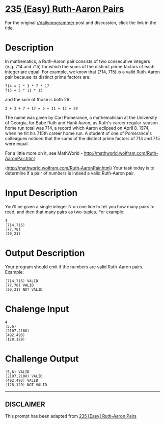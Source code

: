 # [235 (Easy) Ruth-Aaron Pairs](https://www.reddit.com/r/dailyprogrammer/comments/3nkanm/20151005_challenge_235_easy_ruthaaron_pairs/)

For the original [r/dailyprogrammer](https://www.reddit.com/r/dailyprogrammer/) post and discussion, click the link in the title.

# Description
In mathematics, a Ruth–Aaron pair consists of two consecutive integers (e.g. 714 and 715) for which the sums of the distinct prime factors of each integer are equal. For example, we know that (714, 715) is a valid Ruth-Aaron pair because its distinct prime factors are:


```
714 = 2 * 3 * 7 * 17
715 = 5 * 11 * 13
```
and the sum of those is both 29:


```
2 + 3 + 7 + 17 = 5 + 11 + 13 = 29
```
The name was given by Carl Pomerance, a mathematician at the University of Georgia, for Babe Ruth and Hank Aaron, as Ruth's career regular-season home run total was 714, a record which Aaron eclipsed on April 8, 1974, when he hit his 715th career home run. A student of one of Pomerance's colleagues noticed that the sums of the distinct prime factors of 714 and 715 were equal.

For a little more on it, see MathWorld - http://mathworld.wolfram.com/Ruth-AaronPair.html

(http://mathworld.wolfram.com/Ruth-AaronPair.html)
Your task today is to determine if a pair of numbers is indeed a valid Ruth-Aaron pair.

# Input Description
You'll be given a single integer N on one line to tell you how many pairs to read, and then that many pairs as two-tuples. For example:


```
3
(714,715)
(77,78)
(20,21)
```
# Output Description
Your program should emit if the numbers are valid Ruth-Aaron pairs. Example:


```
(714,715) VALID
(77,78) VALID
(20,21) NOT VALID
```
# Chalenge Input

```
4
(5,6) 
(2107,2108) 
(492,493) 
(128,129)
```
# Challenge Output

```
(5,6) VALID
(2107,2108) VALID
(492,493) VALID
(128,129) NOT VALID
```

----
## **DISCLAIMER**
This prompt has been adapted from [235 [Easy] Ruth-Aaron Pairs](https://www.reddit.com/r/dailyprogrammer/comments/3nkanm/20151005_challenge_235_easy_ruthaaron_pairs/
)
